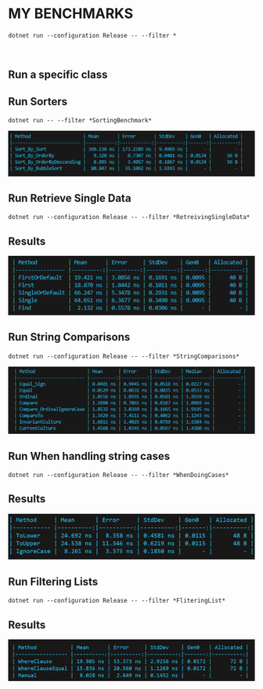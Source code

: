 
# MY BENCHMARKS



```shell
dotnet run --configuration Release -- --filter *
```
<br/>


## Run a specific class

## Run Sorters
```
dotnet run -- --filter *SortingBenchmark*
```

<img src="./ss/sorting.png">

<br/>


## Run Retrieve Single Data
```
dotnet run --configuration Release -- --filter *RetreivingSingleData*
```

## Results

<img src="./ss/retrieving_single_data.png">


<br/>

## Run String Comparisons

```
dotnet run --configuration Release -- --filter *StringComparisons*
```

<img src="./ss/string_comparison.png">



<br/>

## Run When handling string cases

```
dotnet run --configuration Release -- --filter *WhenDoingCases*
```

## Results

<img src="./ss/when_doing_cases.png">


<br/>

## Run Filtering Lists

```
dotnet run --configuration Release -- --filter *FliteringList*
```

## Results

<img src="./ss/filtering_list.png">


<br/>
